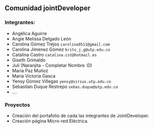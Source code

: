 ## Comunidad jointDeveloper

### Integrantes:

* Angélica Aguirre
* Angie Melissa Delgado León
* Carolina Gómez Trejos  `carolina9511@gmail.com`
* Carolina Jimenez Gómez `krito_j_g@utp.edu.co`
* Catalina Castro `catalina.cst@hotmail.es`
* Giseth Grimaldo
* Juli (Naranjita - Completar Nombre :D)
* Maria Paz Muñoz
* Maria Victoria Gasca
* Yensy Gómez Villegas `yensy@sirius.utp.edu.co`
* Sebastian Duque Restrepo `sebas.duque@utp.edu.co`
* ....

### Proyectos
* Creación del portafolio de cada las integrantes de JointDeveloper.
* Creación página Micro-red Eléctrica.
